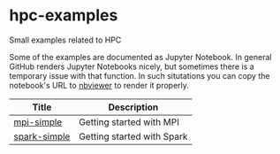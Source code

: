 # hpc-examples
Small examples related to HPC

Some of the examples are documented as Jupyter Notebook. In general GitHub
renders Jupyter Notebooks nicely, but sometimes there is a temporary issue
with that function. In such situtations you can copy the notebook's URL to
[nbviewer](https://nbviewer.jupyter.org/) to render it properly.

| Title | Description |
|-------|-------------|
| [mpi-simple](mpi-simple) |  Getting started with MPI |
| [spark-simple](spark-simple) | Getting started with Spark |
